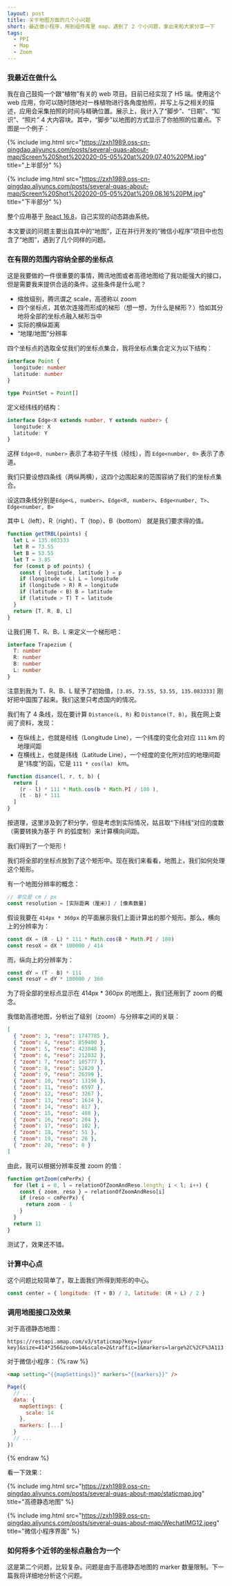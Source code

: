 ```yaml
---
layout: post
title: 关于地图方面的几个小问题
short: 最近做小程序，用到组件库里 map，遇到了 2 个小问题，拿出来和大家分享一下
tags: 
  - PPI
  - Map
  - Zoom
---
```


### 我最近在做什么

我在自己鼓捣一个跟“植物”有关的 web 项目。目前已经实现了 H5 端。使用这个 web 应用，你可以随时随地对一株植物进行各角度拍照，并写上与之相关的描述，应用会采集拍照的时间与精确位置。展示上，我计入了“脚步”、“日期”、“知识”、“照片” 4 大内容块。其中，“脚步”以地图的方式显示了你拍照的位置点。下图是一个例子：

{% include img.html src="https://zxh1989.oss-cn-qingdao.aliyuncs.com/posts/several-quas-about-map/Screen%20Shot%202020-05-05%20at%209.07.40%20PM.jpg" title="上半部分" %}

{% include img.html src="https://zxh1989.oss-cn-qingdao.aliyuncs.com/posts/several-quas-about-map/Screen%20Shot%202020-05-05%20at%209.08.16%20PM.jpg" title="下半部分" %}

整个应用基于 [React 16.8](https://reactjs.org/)，自己实现的动态路由系统。

本文要谈的问题主要出自其中的“地图”，正在并行开发的“微信小程序”项目中也包含了“地图”，遇到了几个同样的问题。

### 在有限的范围内容纳全部的坐标点

这是我要做的一件很重要的事情，腾讯地图或者高德地图给了我功能强大的接口，但是需要我来提供合适的条件。这些条件是什么呢？

- 缩放级别，腾讯谓之 scale，高德称以 zoom
- 四个坐标点，其依次连接而形成的梯形（想一想，为什么是梯形？）恰如其分地将全部的坐标点融入梯形当中
- 实际的横纵距离
- “地理/地图”分辨率

四个坐标点的选取全仗我们的坐标点集合，我将坐标点集合定义为以下结构：

```typescript
interface Point {
  longitude: number
  latitude: number
}

type PointSet = Point[]
```

定义经纬线的结构：

```typescript
interface Edge<X extends number, Y extends number> {
  longitude: X
  latitude: Y
}
```

这样 `Edge<0, number>` 表示了本初子午线（经线），而 `Edge<number, 0>` 表示了赤道。

我们只要设想四条线（两纵两横），这四个边围起来的范围容纳了我们的坐标点集合。

设这四条线分别是`Edge<L, number>`、`Edge<R, number>`、`Edge<number, T>`、`Edge<number, B>`

其中 L（left）、R（right）、T（top）、B（bottom） 就是我们要求得的值。

```js
function getTRBL(points) {
  let L = 135.083333
  let R = 73.55
  let B = 53.55
  let T = 3.85
  for (const p of points) {
    const { longitude, latitude } = p
    if (longitude < L) L = longitude
    if (longitude > R) R = longitude
    if (latitude < B) B = latitude
    if (latitude > T) T = latitude
  }
  return [T, R, B, L]
}
```

让我们用 T、R、B、L 来定义一个梯形吧：

```typescript
interface Trapezium {
  T: number
  R: number
  B: number
  L: number
}
```

注意到我为 T、R、B、L 赋予了初始值，`[3.85, 73.55, 53.55, 135.083333]` 刚好把中国围了起来。我们这里只考虑国内的情况。

我们有了 4 条线，现在要计算 `Distance(L, R)` 和 `Distance(T, B)`。我在网上查阅了资料，发现：

- 在纵线上，也就是经线（Longitude Line），一个纬度的变化会对应 `111` km 的地理间距
- 在横线上，也就是纬线（Latitude Line），一个经度的变化所对应的地理间距是“纬度”的函，它是 `111 * cos(la) ` km。

```js
function disance(l, r, t, b) {
  return [
    (r - l) * 111 * Math.cos(b * Math.PI / 180 ),
    (t - b) * 111
  ]
}
```

按道理，这里涉及到了积分学，但是考虑到实际情况，姑且取“下纬线”对应的度数（需要转换为基于 PI 的弧度制）来计算横向间距。

我们得到了一个矩形！

我们将全部的坐标点放到了这个矩形中。现在我们来看看，地图上，我们如何处理这个矩形。

有一个地图分辨率的概念：

```js
// 单位是 cm / px
const resolution = [实际距离（厘米）] / [像素数量]
```

假设我要在 `414px * 360px` 的平面展示我们上面计算出的那个矩形。那么，横向上的分辨率为：

```js
const dX = (R - L) * 111 * Math.cos(B * Math.PI / 180)
const resoX = dX * 100000 / 414
```

而，纵向上的分辨率为：

```js
const dY = (T - B) * 111
const resoY = dY * 100000 / 360
```

为了将全部的坐标点显示在 414px * 360px 的地图上，我们还用到了 zoom 的概念。

我借助高德地图，分析出了级别（zoom）与分辨率之间的关联：

```json
[
  { "zoom": 3, "reso": 1747785 },
  { "zoom": 4, "reso": 859400 },
  { "zoom": 5, "reso": 423048 },
  { "zoom": 6, "reso": 212032 },
  { "zoom": 7, "reso": 105777 },
  { "zoom": 8, "reso": 52829 },
  { "zoom": 9, "reso": 26399 },
  { "zoom": 10, "reso": 13196 },
  { "zoom": 11, "reso": 6597 },
  { "zoom": 12, "reso": 3267 },
  { "zoom": 13, "reso": 1634 },
  { "zoom": 14, "reso": 817 },
  { "zoom": 15, "reso": 408 },
  { "zoom": 16, "reso": 204 },
  { "zoom": 17, "reso": 102 },
  { "zoom": 18, "reso": 51 },
  { "zoom": 19, "reso": 26 },
  { "zoom": 20, "reso": 0 }
]
```

由此，我可以根据分辨率反推 zoom 的值：

```js
function getZoom(cmPerPx) {
  for (let i = 0, l = relationOfZoomAndReso.length; i < l; i++) {
    const { zoom, reso } = relationOfZoomAndReso[i]
    if (reso < cmPerPx) {
      return zoom - 1
    }
  }
  return 11
}
```

测试了，效果还不错。

### 计算中心点

这个问题比较简单了，取上面我们所得到矩形的中心。

```js
const center = { longitude: (T + B) / 2, latitude: (R + L) / 2 }
```

### 调用地图接口及效果

对于高德静态地图：

```
https://restapi.amap.com/v3/staticmap?key=[your key]&size=414*256&zoom=14&scale=2&traffic=1&markers=large%2C%2CF%3A113.807343%2C22.683340%7Clarge%2C%2C1%3A113.822260%2C22.688535%7Clarge%2C%2C1%3A113.822307%2C22.691457%7Clarge%2C%2C1%3A113.813363%2C22.688976
```

对于微信小程序：
{% raw %}
```html
<map setting="{{mapSettings}}" markers="{{markers}}" />
```
```js
Page({
  // ...
  data: {
    mapSettings: {
      scale: 14
    },
    markers: [...]
  }
  // ...
})
```
{% endraw %}

看一下效果：

{% include img.html src="https://zxh1989.oss-cn-qingdao.aliyuncs.com/posts/several-quas-about-map/staticmap.jpg" title="高德静态地图" %}

{% include img.html src="https://zxh1989.oss-cn-qingdao.aliyuncs.com/posts/several-quas-about-map/WechatIMG12.jpeg" title="微信小程序界面" %}

### 如何将多个近邻的坐标点融合为一个

这是第二个问题，比较复杂。问题是由于高德静态地图的 marker 数量限制。下一篇我将详细地分析这个问题。
